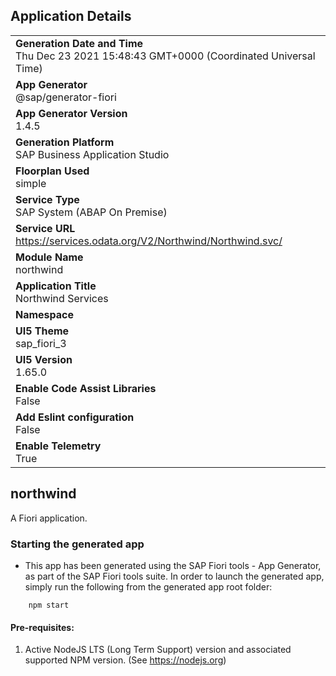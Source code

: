## Application Details
|               |
| ------------- |
|**Generation Date and Time**<br>Thu Dec 23 2021 15:48:43 GMT+0000 (Coordinated Universal Time)|
|**App Generator**<br>@sap/generator-fiori|
|**App Generator Version**<br>1.4.5|
|**Generation Platform**<br>SAP Business Application Studio|
|**Floorplan Used**<br>simple|
|**Service Type**<br>SAP System (ABAP On Premise)|
|**Service URL**<br>https://services.odata.org/V2/Northwind/Northwind.svc/
|**Module Name**<br>northwind|
|**Application Title**<br>Northwind Services|
|**Namespace**<br>|
|**UI5 Theme**<br>sap_fiori_3|
|**UI5 Version**<br>1.65.0|
|**Enable Code Assist Libraries**<br>False|
|**Add Eslint configuration**<br>False|
|**Enable Telemetry**<br>True|

## northwind

A Fiori application.

### Starting the generated app

-   This app has been generated using the SAP Fiori tools - App Generator, as part of the SAP Fiori tools suite.  In order to launch the generated app, simply run the following from the generated app root folder:

```
    npm start
```

#### Pre-requisites:

1. Active NodeJS LTS (Long Term Support) version and associated supported NPM version.  (See https://nodejs.org)


